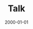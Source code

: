 ---
title: "Talk"
collection: talks
type: "Talk"
permalink: /talks/manchester
venue: "University"
date: 2000-01-01
location: "Manchester, England"
---